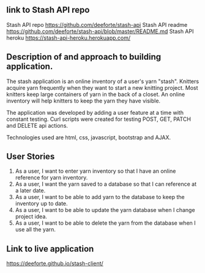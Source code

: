 ## link to Stash API repo

Stash API repo https://github.com/deeforte/stash-api
Stash API readme https://github.com/deeforte/stash-api/blob/master/README.md
Stash API heroku https://stash-api-heroku.herokuapp.com/

## Description of and approach to building application.

The stash application is an online inventory of a user's yarn "stash".
Knitters acquire yarn frequently when they want to start a new knitting project.
Most knitters keep large containers of yarn in the back of a closet.
An online inventory will help knitters to keep the yarn they have visible.

The application was developed by adding a user feature at a time with constant testing.
Curl scripts were created for testing POST, GET, PATCH and DELETE api actions.

Technologies used are html, css, javascript, bootstrap and AJAX.

## User Stories

1.  As a user, I want to enter yarn inventory so that I have an online reference for yarn inventory.
2.  As a user, I want the yarn saved to a database so that I can reference at a later date.
3.  As a user, I want to be able to add yarn to the database to keep the inventory up to date.
4.  As a user, I want to be able to update the yarn database when I change project idea.
5.  As a user, I want to be able to delete the yarn from the database when I use all the yarn.

## Link to live application

https://deeforte.github.io/stash-client/
